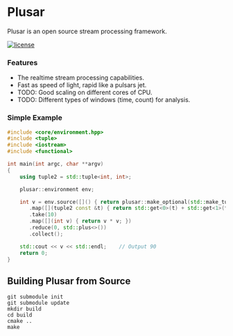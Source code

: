 # Plusar

Plusar is an open source stream processing framework.

[![license][badge.license]][license]

[badge.license]: https://img.shields.io/badge/license-MIT-blue.svg

[license]: https://github.com/wwwVladislav/plusar/blob/master/LICENSE.md

### Features
* The realtime stream processing capabilities.
* Fast as speed of light, rapid like a pulsars jet.
* TODO: Good scaling on different cores of CPU.
* TODO: Different types of windows (time, count) for analysis.

### Simple Example
```cpp
#include <core/environment.hpp>
#include <tuple>
#include <iostream>
#include <functional>

int main(int argc, char **argv)
{
    using tuple2 = std::tuple<int, int>;

    plusar::environment env;

    int v = env.source([]() { return plusar::make_optional(std::make_tuple(1, 2)); })
       .map([](tuple2 const &t) { return std::get<0>(t) + std::get<1>(t); })
       .take(10)
       .map([](int v) { return v * v; })
       .reduce(0, std::plus<>())
       .collect();

    std::cout << v << std::endl;    // Output 90
    return 0;
}
```

## Building Plusar from Source
```
git submodule init
git submodule update
mkdir build
cd build
cmake ..
make
```